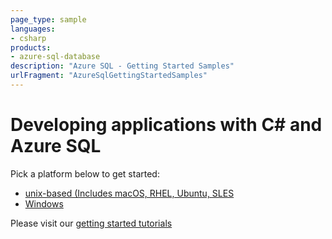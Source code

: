 ```yaml
---
page_type: sample
languages:
- csharp
products:
- azure-sql-database	
description: "Azure SQL - Getting Started Samples"
urlFragment: "AzureSqlGettingStartedSamples"
---
```


# Developing applications with C# and Azure SQL 

Pick a platform below to get started:
* [unix-based (Includes macOS, RHEL, Ubuntu, SLES](https://github.com/Azure-Samples/AzureSqlGettingStartedSamples/edit/main/csharp/Unix-based)
* [Windows](https://github.com/Azure-Samples/AzureSqlGettingStartedSamples/edit/main/csharp/Windows)

Please visit our [getting started tutorials](https://www.microsoft.com/en-us/sql-server/developer-get-started/)

